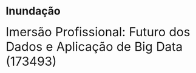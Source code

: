 # Inundação
<font size="6">Imersão Profissional: Futuro dos Dados e Aplicação de Big Data (173493)</font> 
